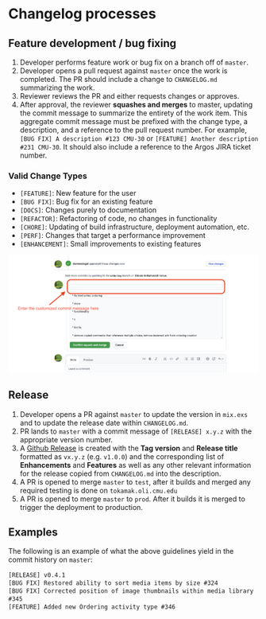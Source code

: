 # Changelog processes

## Feature development / bug fixing

1. Developer performs feature work or bug fix on a branch off of `master`.
2. Developer opens a pull request against `master` once the work is completed. The PR should include a change to `CHANGELOG.md` summarizing the work.
3. Reviewer reviews the PR and either requests changes or approves.
4. After approval, the reviewer **squashes and merges** to master, updating the commit message to summarize the entirety of the work item. This aggregate commit message must be prefixed with the change type, a description, and a reference to the pull request number. For example, `[BUG FIX] A description #123 CMU-30` or `[FEATURE] Another description #231 CMU-30`. It should also include a reference to the Argos JIRA ticket number.

### Valid Change Types

- `[FEATURE]`: New feature for the user
- `[BUG FIX]`: Bug fix for an existing feature
- `[DOCS]`: Changes purely to documentation
- `[REFACTOR]`: Refactoring of code, no changes in functionality
- `[CHORE]`: Updating of build infrastructure, deployment automation, etc.
- `[PERF]`: Changes that target a performance improvement
- `[ENHANCEMENT]`: Small improvements to existing features

![changes](assets/message.png "Message")

## Release

1. Developer opens a PR against `master` to update the version in `mix.exs` and to update the release date within `CHANGELOG.md`.
1. PR lands to `master` with a commit message of `[RELEASE] x.y.z` with the appropriate version number.
1. A [Github Release](https://github.com/Simon-Initiative/oli-torus/releases) is created with the **Tag version** and **Release title** formatted as `vx.y.z` (e.g. `v1.0.0`) and the corresponding list of **Enhancements** and **Features** as well as any other relevant information for the release copied from `CHANGELOG.md` into the description.
1. A PR is opened to merge `master` to `test`, after it builds and merged any required testing is done on `tokamak.oli.cmu.edu`
1. A PR is opened to merge `master` to `prod`. After it builds it is merged to trigger the deployment to production.

## Examples

The following is an example of what the above guidelines yield in the commit history on `master`:

```
[RELEASE] v0.4.1
[BUG FIX] Restored ability to sort media items by size #324
[BUG FIX] Corrected position of image thumbnails within media library #345
[FEATURE] Added new Ordering activity type #346
```
